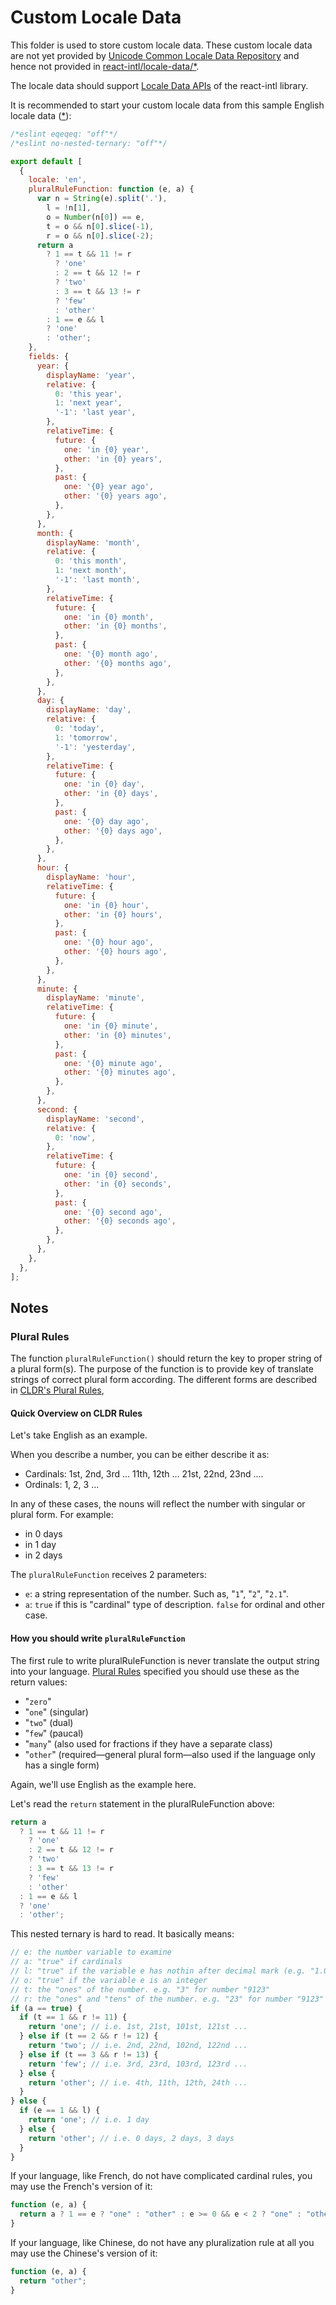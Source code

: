 # Custom Locale Data

This folder is used to store custom locale data. These custom locale data are
not yet provided by [Unicode Common Locale Data Repository](http://cldr.unicode.org/development/new-cldr-developers)
and hence not provided in [react-intl/locale-data/\*](https://github.com/yahoo/react-intl).

The locale data should support [Locale Data APIs](https://github.com/yahoo/react-intl/wiki/API#locale-data-apis)
of the react-intl library.

It is recommended to start your custom locale data from this sample English
locale data ([\*](#plural-rules)):

```javascript
/*eslint eqeqeq: "off"*/
/*eslint no-nested-ternary: "off"*/

export default [
  {
    locale: 'en',
    pluralRuleFunction: function (e, a) {
      var n = String(e).split('.'),
        l = !n[1],
        o = Number(n[0]) == e,
        t = o && n[0].slice(-1),
        r = o && n[0].slice(-2);
      return a
        ? 1 == t && 11 != r
          ? 'one'
          : 2 == t && 12 != r
          ? 'two'
          : 3 == t && 13 != r
          ? 'few'
          : 'other'
        : 1 == e && l
        ? 'one'
        : 'other';
    },
    fields: {
      year: {
        displayName: 'year',
        relative: {
          0: 'this year',
          1: 'next year',
          '-1': 'last year',
        },
        relativeTime: {
          future: {
            one: 'in {0} year',
            other: 'in {0} years',
          },
          past: {
            one: '{0} year ago',
            other: '{0} years ago',
          },
        },
      },
      month: {
        displayName: 'month',
        relative: {
          0: 'this month',
          1: 'next month',
          '-1': 'last month',
        },
        relativeTime: {
          future: {
            one: 'in {0} month',
            other: 'in {0} months',
          },
          past: {
            one: '{0} month ago',
            other: '{0} months ago',
          },
        },
      },
      day: {
        displayName: 'day',
        relative: {
          0: 'today',
          1: 'tomorrow',
          '-1': 'yesterday',
        },
        relativeTime: {
          future: {
            one: 'in {0} day',
            other: 'in {0} days',
          },
          past: {
            one: '{0} day ago',
            other: '{0} days ago',
          },
        },
      },
      hour: {
        displayName: 'hour',
        relativeTime: {
          future: {
            one: 'in {0} hour',
            other: 'in {0} hours',
          },
          past: {
            one: '{0} hour ago',
            other: '{0} hours ago',
          },
        },
      },
      minute: {
        displayName: 'minute',
        relativeTime: {
          future: {
            one: 'in {0} minute',
            other: 'in {0} minutes',
          },
          past: {
            one: '{0} minute ago',
            other: '{0} minutes ago',
          },
        },
      },
      second: {
        displayName: 'second',
        relative: {
          0: 'now',
        },
        relativeTime: {
          future: {
            one: 'in {0} second',
            other: 'in {0} seconds',
          },
          past: {
            one: '{0} second ago',
            other: '{0} seconds ago',
          },
        },
      },
    },
  },
];
```

## Notes

### Plural Rules

The function `pluralRuleFunction()` should return the key to proper string of
a plural form(s). The purpose of the function is to provide key of translate
strings of correct plural form according. The different forms are described in
[CLDR's Plural Rules][cldr-plural-rules],

[cldr-plural-rules]: http://cldr.unicode.org/index/cldr-spec/plural-rules

#### Quick Overview on CLDR Rules

Let's take English as an example.

When you describe a number, you can be either describe it as:

- Cardinals: 1st, 2nd, 3rd ... 11th, 12th ... 21st, 22nd, 23nd ....
- Ordinals: 1, 2, 3 ...

In any of these cases, the nouns will reflect the number with singular or plural
form. For example:

- in 0 days
- in 1 day
- in 2 days

The `pluralRuleFunction` receives 2 parameters:

- `e`: a string representation of the number. Such as, "`1`", "`2`", "`2.1`".
- `a`: `true` if this is "cardinal" type of description. `false` for ordinal and other case.

#### How you should write `pluralRuleFunction`

The first rule to write pluralRuleFunction is never translate the output string
into your language. [Plural Rules][cldr-plural-rules] specified you should use
these as the return values:

- "`zero`"
- "`one`" (singular)
- "`two`" (dual)
- "`few`" (paucal)
- "`many`" (also used for fractions if they have a separate class)
- "`other`" (required—general plural form—also used if the language only has a single form)

Again, we'll use English as the example here.

Let's read the `return` statement in the pluralRuleFunction above:

```javascript
return a
  ? 1 == t && 11 != r
    ? 'one'
    : 2 == t && 12 != r
    ? 'two'
    : 3 == t && 13 != r
    ? 'few'
    : 'other'
  : 1 == e && l
  ? 'one'
  : 'other';
```

This nested ternary is hard to read. It basically means:

```javascript
// e: the number variable to examine
// a: "true" if cardinals
// l: "true" if the variable e has nothin after decimal mark (e.g. "1.0" would be false)
// o: "true" if the variable e is an integer
// t: the "ones" of the number. e.g. "3" for number "9123"
// r: the "ones" and "tens" of the number. e.g. "23" for number "9123"
if (a == true) {
  if (t == 1 && r != 11) {
    return 'one'; // i.e. 1st, 21st, 101st, 121st ...
  } else if (t == 2 && r != 12) {
    return 'two'; // i.e. 2nd, 22nd, 102nd, 122nd ...
  } else if (t == 3 && r != 13) {
    return 'few'; // i.e. 3rd, 23rd, 103rd, 123rd ...
  } else {
    return 'other'; // i.e. 4th, 11th, 12th, 24th ...
  }
} else {
  if (e == 1 && l) {
    return 'one'; // i.e. 1 day
  } else {
    return 'other'; // i.e. 0 days, 2 days, 3 days
  }
}
```

If your language, like French, do not have complicated cardinal rules, you may
use the French's version of it:

```javascript
function (e, a) {
  return a ? 1 == e ? "one" : "other" : e >= 0 && e < 2 ? "one" : "other";
}
```

If your language, like Chinese, do not have any pluralization rule at all you
may use the Chinese's version of it:

```javascript
function (e, a) {
  return "other";
}
```
